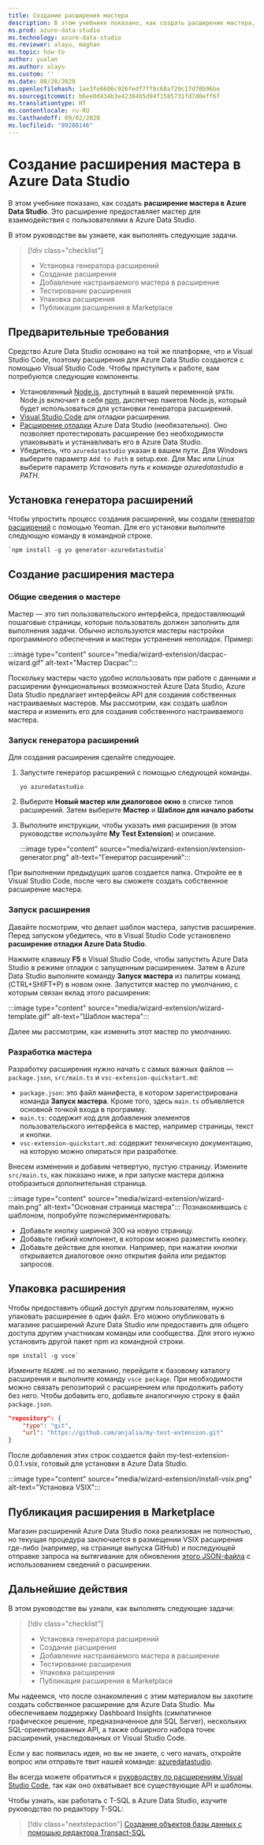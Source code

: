 ```yaml
---
title: Создание расширения мастера
description: В этом учебнике показано, как создать расширение мастера, чтобы добавить пользовательские функции для Azure Data Studio.
ms.prod: azure-data-studio
ms.technology: azure-data-studio
ms.reviewer: alayu, maghan
ms.topic: how-to
author: yualan
ms.author: alayu
ms.custom: ''
ms.date: 08/28/2020
ms.openlocfilehash: 1ae3fe6606c926fedf7ff8c60a729c17d70b96be
ms.sourcegitcommit: b6ee0d434b3e42384b5d94f1585731fd7d0eff6f
ms.translationtype: HT
ms.contentlocale: ru-RU
ms.lasthandoff: 09/02/2020
ms.locfileid: "89288146"
---
```

# <a name="create-an-azure-data-studio-wizard-extension"></a>Создание расширения мастера в Azure Data Studio

В этом учебнике показано, как создать **расширение мастера в Azure Data Studio**. Это расширение предоставляет мастер для взаимодействия с пользователями в Azure Data Studio.

В этом руководстве вы узнаете, как выполнять следующие задачи.
> [!div class="checklist"]
> - Установка генератора расширений
> - Создание расширения
> - Добавление настраиваемого мастера в расширение
> - Тестирование расширения
> - Упаковка расширения
> - Публикация расширения в Marketplace

## <a name="prerequisites"></a>Предварительные требования

Средство Azure Data Studio основано на той же платформе, что и Visual Studio Code, поэтому расширения для Azure Data Studio создаются с помощью Visual Studio Code. Чтобы приступить к работе, вам потребуются следующие компоненты.

- Установленный [Node.js](https://nodejs.org), доступный в вашей переменной `$PATH`. Node.js включает в себя [npm](https://www.npmjs.com/), диспетчер пакетов Node.js, который будет использоваться для установки генератора расширений.
- [Visual Studio Code](https://code.visualstudio.com) для отладки расширения.
- [Расширение отладки](https://marketplace.visualstudio.com/items?itemName=ms-mssql.sqlops-debug) Azure Data Studio (необязательно). Оно позволяет протестировать расширение без необходимости упаковывать и устанавливать его в Azure Data Studio.
- Убедитесь, что `azuredatastudio` указан в вашем пути. Для Windows выберите параметр `Add to Path` в setup.exe. Для Mac или Linux выберите параметр *Установить путь к команде azuredatastudio в PATH*.

## <a name="install-the-extension-generator"></a>Установка генератора расширений

Чтобы упростить процесс создания расширений, мы создали [генератор расширений](https://code.visualstudio.com/docs/extensions/yocode) с помощью Yeoman. Для его установки выполните следующую команду в командной строке.

```console
`npm install -g yo generator-azuredatastudio`
```

## <a name="create-your-wizard-extension"></a>Создание расширения мастера

### <a name="introduction-to-wizards"></a>Общие сведения о мастере

Мастер — это тип пользовательского интерфейса, предоставляющий пошаговые страницы, которые пользователь должен заполнить для выполнения задачи. Обычно используются мастеры настройки программного обеспечения и мастеры устранения неполадок. Пример:

:::image type="content" source="media/wizard-extension/dacpac-wizard.gif" alt-text="Мастер Dacpac":::

Поскольку мастеры часто удобно использовать при работе с данными и расширении функциональных возможностей Azure Data Studio, Azure Data Studio предлагает интерфейсы API для создания собственных настраиваемых мастеров. Мы рассмотрим, как создать шаблон мастера и изменить его для создания собственного настраиваемого мастера.

### <a name="run-the-extension-generator"></a>Запуск генератора расширений

Для создания расширения сделайте следующее.

1. Запустите генератор расширений с помощью следующей команды.

   `yo azuredatastudio`

2. Выберите **Новый мастер или диалоговое окно** в списке типов расширений. Затем выберите **Мастер** и **Шаблон для начало работы**

3. Выполните инструкции, чтобы указать имя расширения (в этом руководстве используйте **My Test Extension**) и описание.

    :::image type="content" source="media/wizard-extension/extension-generator.png" alt-text="Генератор расширений":::

При выполнении предыдущих шагов создается папка. Откройте ее в Visual Studio Code, после чего вы сможете создать собственное расширение мастера.

### <a name="run-the-extension"></a>Запуск расширения

Давайте посмотрим, что делает шаблон мастера, запустив расширение. Перед запуском убедитесь, что в Visual Studio Code установлено **расширение отладки Azure Data Studio**.

Нажмите клавишу **F5** в Visual Studio Code, чтобы запустить Azure Data Studio в режиме отладки с запущенным расширением. Затем в Azure Data Studio выполните команду **Запуск мастера** из палитры команд (CTRL+SHIFT+P) в новом окне. Запустится мастер по умолчанию, с которым связан вклад этого расширения:

:::image type="content" source="media/wizard-extension/wizard-template.gif" alt-text="Шаблон мастера":::

Далее мы рассмотрим, как изменить этот мастер по умолчанию.

### <a name="develop-the-wizard"></a>Разработка мастера

Разработку расширения нужно начать с самых важных файлов — `package.json`, `src/main.ts` и `vsc-extension-quickstart.md`:

- `package.json`: это файл манифеста, в котором зарегистрирована команда **Запуск мастера**. Кроме того, здесь `main.ts` объявляется основной точкой входа в программу.
- `main.ts`: содержит код для добавления элементов пользовательского интерфейса в мастер, например страницы, текст и кнопки.
- `vsc-extension-quickstart.md`: содержит техническую документацию, на которую можно опираться при разработке.

Внесем изменения и добавим четвертую, пустую страницу. Измените `src/main.ts`, как показано ниже, и при запуске мастера должна отобразиться дополнительная страница.

:::image type="content" source="media/wizard-extension/wizard-main.png" alt-text="Основная страница мастера":::
Познакомившись с шаблоном, попробуйте поэкспериментировать:

- Добавьте кнопку шириной 300 на новую страницу.
- Добавьте гибкий компонент, в котором можно разместить кнопку.
- Добавьте действие для кнопки. Например, при нажатии кнопки открывается диалоговое окно открытия файла или редактор запросов.

## <a name="package-your-extension"></a>Упаковка расширения

Чтобы предоставить общий доступ другим пользователям, нужно упаковать расширение в один файл. Его можно опубликовать в магазине расширений Azure Data Studio или предоставить для общего доступа другим участникам команды или сообщества. Для этого нужно установить другой пакет npm из командной строки.

```console
npm install -g vsce`
```

Измените `README.md` по желанию, перейдите к базовому каталогу расширения и выполните команду `vsce package`. При необходимости можно связать репозиторий с расширением или продолжить работу без него. Чтобы добавить его, добавьте аналогичную строку в файл `package.json`.

```json
"repository": {
    "type": "git",
    "url": "https://github.com/anjalia/my-test-extension.git"
}
```

После добавления этих строк создается файл my-test-extension-0.0.1.vsix, готовый для установки в Azure Data Studio.

:::image type="content" source="media/wizard-extension/install-vsix.png" alt-text="Установка VSIX":::

## <a name="publish-your-extension-to-the-marketplace"></a>Публикация расширения в Marketplace

Магазин расширений Azure Data Studio пока реализован не полностью, но текущая процедура заключается в размещении VSIX расширения где-либо (например, на странице выпуска GitHub) и последующей отправке запроса на вытягивание для обновления [этого JSON-файла](https://github.com/Microsoft/azuredatastudio/blob/release/extensions/extensionsGallery.json) с использованием сведений о расширении.

## <a name="next-steps"></a>Дальнейшие действия

В этом руководстве вы узнали, как выполнять следующие задачи:
> [!div class="checklist"]
> - Установка генератора расширений
> - Создание расширения
> - Добавление настраиваемого мастера в расширение
> - Тестирование расширения
> - Упаковка расширения
> - Публикация расширения в Marketplace

Мы надеемся, что после ознакомления с этим материалом вы захотите создать собственное расширение для Azure Data Studio. Мы обеспечиваем поддержку Dashboard Insights (симпатичное графическое решение, предназначенное для SQL Server), нескольких SQL-ориентированных API, а также обширного набора точек расширений, унаследованных от Visual Studio Code.

Если у вас появилась идея, но вы не знаете, с чего начать, откройте вопрос или отправьте твит нашей команде: [azuredatastudio](https://twitter.com/azuredatastudio).

Вы всегда можете обратиться к [руководству по расширениям Visual Studio Code](https://code.visualstudio.com/docs/extensions/overview), так как оно охватывает все существующие API и шаблоны.

Чтобы узнать, как работать с T-SQL в Azure Data Studio, изучите руководство по редактору T-SQL:

> [!div class="nextstepaction"]
> [Создание объектов базы данных с помощью редактора Transact-SQL](../tutorial-sql-editor.md)

